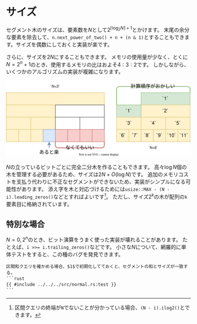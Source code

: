 # サイズ

セグメント木のサイズは、要素数を$N$として$2^{\lceil \log_2 N \rceil + 1}$とかけます。
末尾の余分な要素を除去して、`n.next_power_of_two() + n + (n & 1)`とすることもできます。サイズを偶数にしておくと実装が楽です。

さらに、サイズを$2N$にすることもできます。
メモリの使用量が少なく、とくに$N = 2^n + 1$のとき、使用するメモリの比はおよそ$4:3:2$です。
しかしながら、いくつかのアルゴリズムの実装が複雑になります。

![segment tree](size.drawio.svg)

$N$の立っているビットごとに完全二分木を作ることもできます。
高々$\log N$個の木を管理する必要があるため、サイズは$2N + O(\log N)$です。
追加のメモリコストを支払う代わりに不正なセグメントができないため、実装がシンプルになる可能性があります。
添え字を木と対応づけるためには`usize::MAX - (N - i).leading_zeros()`などとすればよいです[^panic-less]。
ただし、サイズ$2^k$の木が配列の`k`要素目に格納されています。

## 特別な場合

$N = 0, 2^n$のとき、ビット演算をうまく使った実装が壊れることがあります。
たとえば、`i >>= i.trailing_zeros()`などです。
小さな$N$について、網羅的に単体テストをすると、この種のバグを発見できます。

~~~admonish example title="単体テスト"
区間和クエリを確かめる場合、$1$で初期化してておくと、セグメントの和とサイズが一致する。
```rust
{{ #include ../../../src/normal.rs:test }}
```
~~~

[^panic-less]: 区間クエリの終端が`N`でないことが分かっている場合、`(N - i).ilog2()`とできます。
